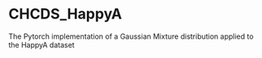 # CHCDS_HappyA
The Pytorch implementation of a Gaussian Mixture distribution applied to the HappyA dataset

